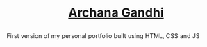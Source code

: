 <h1 align="center"> 

[Archana Gandhi](https://archanagandhi.netlify.app/) 

</h1

<p align="center"> First version of my personal portfolio built using HTML, CSS and JS </p>
